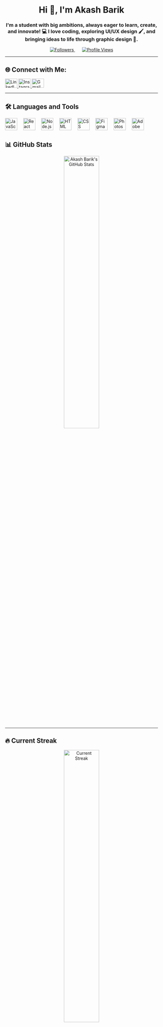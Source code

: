 <h1 align="center">Hi 👋, I'm Akash Barik</h1>  
<h3 align="center">I'm a student with big ambitions, always eager to learn, create, and innovate! 💻 I love coding, exploring UI/UX design 🖌️, and bringing ideas to life through graphic design 🎨.</h3>  

<p align="center">
  <a href="https://github.com/akash01974?tab=followers">  
    <img src="https://img.shields.io/github/followers/akash01974?color=grey&logo=github&style=flat&labelColor=2D333B" alt="Followers" />
  </a>  
  &nbsp;&nbsp;&nbsp;&nbsp;&nbsp;
  <a href="https://github.com/akash01974">
    <img src="https://img.shields.io/badge/Profile%20Views-172-grey?style=flat&logo=github&labelColor=2D333B" alt="Profile Views" />
  </a>
</p>

---

## 🌐 Connect with Me:  
<p align="left">  
  <a href="https://www.linkedin.com/in/akash-barik-06245634a/" target="_blank">  
    <img src="https://raw.githubusercontent.com/rahuldkjain/github-profile-readme-generator/master/src/images/icons/Social/linked-in-alt.svg" alt="LinkedIn" height="30" width="40" />  
  </a>  
  <a href="https://instagram.com/akash.barik001" target="_blank">  
    <img src="https://raw.githubusercontent.com/rahuldkjain/github-profile-readme-generator/master/src/images/icons/Social/instagram.svg" alt="Instagram" height="30" width="40" />  
  </a>  
  <a href="mailto:akashbarik@example.com" target="_blank">  
    <img src="https://www.vectorlogo.zone/logos/gmail/gmail-icon.svg" alt="Gmail" height="30" width="40" />  
  </a>  
</p>  

---  

## 🛠️ Languages and Tools  
<p align="left"> <img src="https://skillicons.dev/icons?i=js" alt="JavaScript" height="40" /> &nbsp;&nbsp;&nbsp; <img src="https://skillicons.dev/icons?i=react" alt="React" height="40" /> &nbsp;&nbsp;&nbsp; <img src="https://skillicons.dev/icons?i=nodejs" alt="Node.js" height="40" /> &nbsp;&nbsp;&nbsp; <img src="https://skillicons.dev/icons?i=html" alt="HTML" height="40" /> &nbsp;&nbsp;&nbsp; <img src="https://skillicons.dev/icons?i=css" alt="CSS" height="40" /> &nbsp;&nbsp;&nbsp; <img src="https://skillicons.dev/icons?i=figma" alt="Figma" height="40" /> &nbsp;&nbsp;&nbsp; <img src="https://skillicons.dev/icons?i=ps" alt="Photoshop" height="40" /> &nbsp;&nbsp;&nbsp; <img src="https://skillicons.dev/icons?i=ai" alt="Adobe Illustrator" height="40" /> </p>
  

## 📊 GitHub Stats  
<p align="center">  
  <img src="https://github-readme-stats.vercel.app/api?username=akash01974&theme=dark&hide_border=false&include_all_commits=false&count_private=false" alt="Akash Barik's GitHub Stats" width="48%" />  
</p>  

---  

## 🔥 Current Streak  
<p align="center">  
  <img src="https://nirzak-streak-stats.vercel.app/?user=akash01974&theme=dark&hide_border=false" alt="Current Streak" width="48%" />  
</p>  

---  

## 🎯 Most Used Languages  
<p align="center">  
  <img src="https://github-readme-stats.vercel.app/api/top-langs/?username=akash01974&theme=dark&hide_border=false&include_all_commits=false&count_private=false&layout=compact" alt="Most Used Languages" />  
</p>  

---  

## 🏆 GitHub Trophies  
<p align="center">  
  <img src="https://github-profile-trophy.vercel.app/?username=akash01974&theme=dark&no-frame=false&no-bg=true&margin-w=4" alt="GitHub Trophies" />  
</p>  

---  

## ✍️ Random Dev Quote  
<p align="center">  
  <img src="https://quotes-github-readme.vercel.app/api?type=horizontal&theme=dark" alt="Random Dev Quote" />  
</p>  

---  

## 🔝 Top Contributed Repo  
<p align="center">  
  <img src="https://github-contributor-stats.vercel.app/api?username=akash01974&limit=5&theme=dark&combine_all_yearly_contributions=true" alt="Top Contributed Repos" />  
</p>  

---  

<!-- Proudly created with GPRM ( https://gprm.itsvg.in ) -->  
